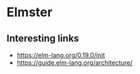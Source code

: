# Elmster

## Interesting links

- https://elm-lang.org/0.19.0/init
- https://guide.elm-lang.org/architecture/

